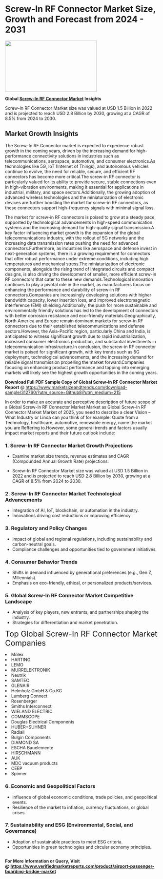 <H1>Screw-In RF Connector Market Size, Growth and Forecast from 2024 - 2031</H1><img class="aligncenter size-medium wp-image-584254" src="https://thirdeyenews.in/wp-content/uploads/2024/09/Global-Market-Research-300x168.jpeg" alt="" width="300" height="168" /><p><strong>Global&nbsp;<a href="https://www.marketsizeandtrends.com/download-sample/312760/?utm_source=Github8j?utm_medium=215">Screw-In RF Connector Market</a> Insights</strong></p><p>Screw-In RF Connector Market size was valued at USD 1.5 Billion in 2022 and is projected to reach USD 2.8 Billion by 2030, growing at a CAGR of 8.5% from 2024 to 2030.</p><p><h2>Market Growth Insights</h2> <p>The Screw-In RF Connector market is expected to experience robust growth in the coming years, driven by the increasing demand for high-performance connectivity solutions in industries such as telecommunications, aerospace, automotive, and consumer electronics.As technologies like 5G, IoT (Internet of Things), and autonomous vehicles continue to evolve, the need for reliable, secure, and efficient RF connectors has become more critical.The screw-in RF connector is particularly valued for its ability to provide secure, stable connections even in high-vibration environments, making it essential for applications in industrial, military, and space sectors.Additionally, the growing adoption of advanced wireless technologies and the miniaturization of electronic devices are further boosting the market for screw-in RF connectors, as these connectors support high-frequency signals with minimal signal loss.</p> <p>The market for screw-in RF connectors is poised to grow at a steady pace, supported by technological advancements in high-speed communication systems and the increasing demand for high-quality signal transmission.A key factor influencing market growth is the expansion of the global telecommunications industry, with the rollout of 5G networks and the increasing data transmission rates pushing the need for advanced connectors.Furthermore, as industries like aerospace and defense invest in next-generation systems, there is a growing requirement for connectors that offer robust performance under extreme conditions, including high temperatures and mechanical stress.The miniaturization of electronic components, alongside the rising trend of integrated circuits and compact designs, is also driving the development of smaller, more efficient screw-in RF connectors that cater to these new demands.Technological innovation continues to play a pivotal role in the market, as manufacturers focus on enhancing the performance and durability of screw-in RF connectors.Companies are increasingly developing solutions with higher bandwidth capacity, lower insertion loss, and improved electromagnetic interference (EMI) shielding.Additionally, the push for more sustainable and environmentally friendly solutions has led to the development of connectors with better corrosion resistance and eco-friendly materials.Geographically, North America and Europe remain dominant markets for screw-in RF connectors due to their established telecommunications and defense sectors.However, the Asia-Pacific region, particularly China and India, is anticipated to witness significant growth due to rapid industrialization, increased consumer electronics production, and substantial investments in telecommunication infrastructure.In conclusion, the screw-in RF connector market is poised for significant growth, with key trends such as 5G deployment, technological advancements, and the increasing demand for reliable signal transmission propelling the market forward.Companies focusing on enhancing product performance and tapping into emerging markets will likely see the highest growth opportunities in the coming years.</p> <p><span class=""><strong>Download Full PDF Sample Copy of Global Screw-In RF Connector Market Report</strong> @ <a href="https://www.marketsizeandtrends.com/download-sample/312760/?utm_source=Github8j?utm_medium=215" target="_blank">https://www.marketsizeandtrends.com/download-sample/312760/?utm_source=Github8j?utm_medium=215</a></span></p><p>In order to make an accurate and perceptive description of future scope of a Global&nbsp;Screw-In RF Connector Market Market as Global&nbsp;Screw-In RF Connector Market Market of 2025, you need to describe a clear Vision &ndash; What Industry or Linda can you think of for example: Quote from a Technology, healthcare, automotive, renewable energy, name the market you are Reffering to.However, some general trends and factors usually impact market reports and their future outlook include:</p><h3>1.&nbsp;<strong>Screw-In RF Connector Market Growth Projections</strong></h3><ul><li>Examine market size trends, revenue estimates and CAGR (Compounded Annual Growth Rate) projections.</li><li><p>Screw-In RF Connector Market size was valued at USD 1.5 Billion in 2022 and is projected to reach USD 2.8 Billion by 2030, growing at a CAGR of 8.5% from 2024 to 2030.</p></li></ul><h3>2.&nbsp;<strong>Screw-In RF Connector Market Technological Advancements</strong></h3><ul><li>Integration of AI, IoT, blockchain, or automation in the industry.</li><li>Innovations driving cost reductions or improving efficiency.</li></ul><h3>3.&nbsp;<strong>Regulatory and Policy Changes</strong></h3><ul><li>Impact of global and regional regulations, including sustainability and carbon-neutral goals.</li><li>Compliance challenges and opportunities tied to government initiatives.</li></ul><h3>4.&nbsp;<strong>Consumer Behavior Trends</strong></h3><ul><li>Shifts in demand influenced by generational preferences (e.g., Gen Z, Millennials).</li><li>Emphasis on eco-friendly, ethical, or personalized products/services.</li></ul><h3>5.&nbsp;<strong>Global Screw-In RF Connector Market Competitive Landscape</strong></h3><ul><li>Analysis of key players, new entrants, and partnerships shaping the industry.</li><li>Strategies for differentiation and market penetration.</li></ul><p data-pm-slice="1 1 []"><span style="color: inherit; font-family: inherit; font-size: 25px;">Top Global Screw-In RF Connector Market Companies</span></p><div class="" data-test-id=""><p><li>Molex</li><li> HARTING</li><li> LEMO</li><li> MURRELEKTRONIK</li><li> Neutrik</li><li> SAMTEC</li><li> GLENAIR</li><li> Helmholz GmbH & Co.KG</li><li> Lumberg Connect</li><li> Rosenberger</li><li> Smiths Interconnect</li><li> WIELAND ELECTRIC</li><li> COMMSCOPE</li><li> Douglas Electrical Components</li><li> HUBER+SUHNER</li><li> Radiall</li><li> Bulgin Components</li><li> DIAMOND SA</li><li> ESCHA Bauelemente</li><li> HIRSCHMANN</li><li> AUK</li><li> MDC vacuum products</li><li> CEEP</li><li> Spinner</li></p></div><h3>6.&nbsp;<strong>Economic and Geopolitical Factors</strong></h3><ul><li>Influence of global economic conditions, trade policies, and geopolitical events.</li><li>Resilience of the market to inflation, currency fluctuations, or global crises.</li></ul><h3>7.&nbsp;<strong>Sustainability and ESG (Environmental, Social, and Governance)</strong></h3><ul><li>Adoption of sustainable practices to meet ESG criteria.</li><li>Opportunities in green technologies and circular economy principles.</li></ul><h2><strong style="font-size: 14px;">For More Information or Query, Visit @&nbsp;</strong><a style="background-color: #ffffff; font-size: 14px;" href="https://www.marketsizeandtrends.com/report/screw-in-rf-connector-market/" target="_blank">https://www.verifiedmarketreports.com/product/airport-passenger-boarding-bridge-market</a></h2>
